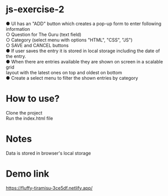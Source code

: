 # js-exercise-2
● UI has an "ADD" button which creates a pop-up form to enter following
information </br>
      ○ Question for The Guru (text field)</br>
      ○ Category (select menu with options "HTML", "CSS", "JS")</br>
      ○ SAVE and CANCEL buttons</br>
● If user saves the entry it is stored in local storage including the date of the entry.</br>
● When there are entries available they are shown on screen in a scalable grid</br>
layout with the latest ones on top and oldest on bottom</br>
● Create a select menu to filter the shown entries by category</br>

# How to use?
Clone the project</br>
Run the index.html file</br>

# Notes
Data is stored in browser's local storage</br>

# Demo link
https://fluffy-tiramisu-3ce5df.netlify.app/
